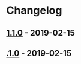 # Changelog

## [1.1.0] - 2019-02-15
## [.1.0] - 2019-02-15

[1.1.0]: https://github.com/olivierlacan/keep-a-changelog/compare/v1.0.0...v1.1.0
[.1.0]: https://github.com/olivierlacan/keep-a-changelog/compare/v1.0.0...v1.1.0
